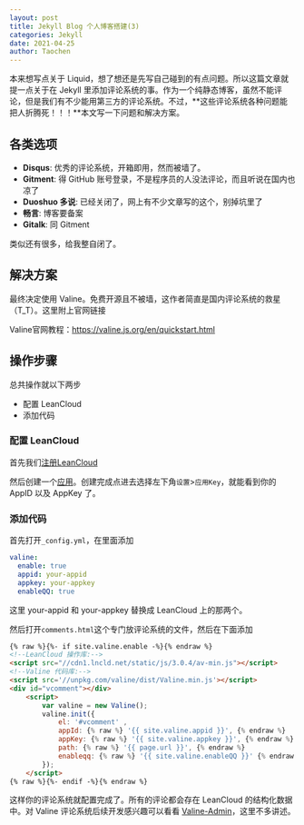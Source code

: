 ```yaml
---
layout: post
title: Jekyll Blog 个人博客搭建(3)
categories: Jekyll
date: 2021-04-25
author: Taochen
---
```


本来想写点关于 Liquid，想了想还是先写自己碰到的有点问题。所以这篇文章就提一点关于在 Jekyll 里添加评论系统的事。作为一个纯静态博客，虽然不能评论，但是我们有不少能用第三方的评论系统。不过，**这些评论系统各种问题能把人折腾死！！！**本文写一下问题和解决方案。

## 各类选项

* **Disqus**: 优秀的评论系统，开箱即用，然而被墙了。
* **Gitment**: 得 GitHub 账号登录，不是程序员的人没法评论，而且听说在国内也凉了
* **Duoshuo 多说**: 已经关闭了，网上有不少文章写的这个，别掉坑里了
* **畅言**: 博客要备案
* **Gitalk**: 同 Gitment

类似还有很多，给我整自闭了。

## 解决方案

最终决定使用 Valine。免费开源且不被墙，这作者简直是国内评论系统的救星（T_T）。这里附上官网链接

Valine官网教程：<https://valine.js.org/en/quickstart.html>

## 操作步骤

总共操作就以下两步

* 配置 LeanCloud
* 添加代码

### 配置 LeanCloud

首先我们[注册LeanCloud](https://leancloud.cn/dashboard/login.html#/signup)

然后创建一个[应用](https://leancloud.cn/dashboard/applist.html#/newapp)。创建完成点进去选择左下角```设置```>```应用Key```，就能看到你的 AppID 以及 AppKey 了。

### 添加代码

首先打开```_config.yml```，在里面添加

``` yml
valine: 
  enable: true
  appid: your-appid
  appkey: your-appkey
  enableQQ: true
```

这里 your-appid 和 your-appkey 替换成 LeanCloud 上的那两个。

然后打开```comments.html```这个专门放评论系统的文件，然后在下面添加

``` html
{% raw %}{%- if site.valine.enable -%}{% endraw %}
<!--LeanCloud 操作库:-->
<script src="//cdn1.lncld.net/static/js/3.0.4/av-min.js"></script>
<!--Valine 代码库:-->
<script src='//unpkg.com/valine/dist/Valine.min.js'></script>
<div id="vcomment"></div>
    <script>
        var valine = new Valine();
        valine.init({
            el: '#vcomment' ,
            appId: {% raw %} '{{ site.valine.appid }}', {% endraw %}
            appKey: {% raw %} '{{ site.valine.appkey }}', {% endraw %}
            path: {% raw %} '{{ page.url }}', {% endraw %}
            enableqq: {% raw %} '{{ site.valine.enableQQ }}' {% endraw %}
        });
    </script>
{% raw %}{%- endif -%}{% endraw %}
```

这样你的评论系统就配置完成了。所有的评论都会存在 LeanCloud 的结构化数据中。对 Valine 评论系统后续开发感兴趣可以看看 [Valine-Admin](https://github.com/zhaojun1998/Valine-Admin)，这里不多讲述。





